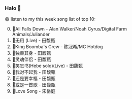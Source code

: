 

### Halo 👋

😄 listen to my this week song list of top 10:

0. 🌈All Falls Down - Alan Walker/Noah Cyrus/Digital Farm Animals/Juliander
1. 🌈无用 (Live) - 田馥甄
2. 🌈King Boomba's Crew - 陈冠希/MC Hotdog
3. 🌈独善其身 - 田馥甄
4. 🌈灵魂伴侣 - 田馥甄
5. 🌈笑忘书(Hebe solo)(Live) - 田馥甄
6. 🌈我对不起我 - 田馥甄
7. 🌈还是要幸福 - 田馥甄
8. 🌈或是一首歌 - 田馥甄
9. 🌈Love Song - 宋岳庭

